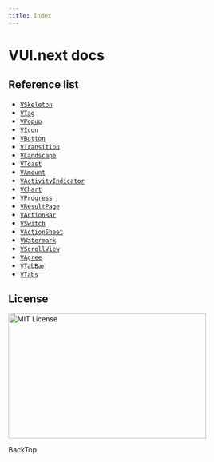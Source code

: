 ```yaml
---
title: Index
---
```


# VUI.next docs

## Reference list

- [`VSkeleton`](./components/skeleton)
- [`VTag`](./components/tag)
- [`VPopup`](./components/popup)
- [`VIcon`](./components/icon)
- [`VButton`](./components/button)
- [`VTransition`](./components/transition)
- [`VLandscape`](./components/landscape)
- [`VToast`](./components/toast)
- [`VAmount`](./components/amount)
- [`VActivityIndicator`](./components/activity-indicator)
- [`VChart`](./components/chart)
- [`VProgress`](./components/progress)
- [`VResultPage`](./components/result-page)
- [`VActionBar`](./components/action-bar)
- [`VSwitch`](./components/switch)
- [`VActionSheet`](./components/action-sheet)
- [`VWatermark`](./components/watermark)
- [`VScrollView`](./components/scroll-view)
- [`VAgree`](./components/agree)
- [`VTabBar`](./components/tab-bar)
- [`VTabs`](./components/tabs)

## License

<img src="https://nikoni.top/images/niko-mit.png" alt="MIT License" width="396" height="250"/>

<v-fab>BackTop</v-fab> 

<script setup>
import VFab from '../src/components/button/fab.vue'
</script>
